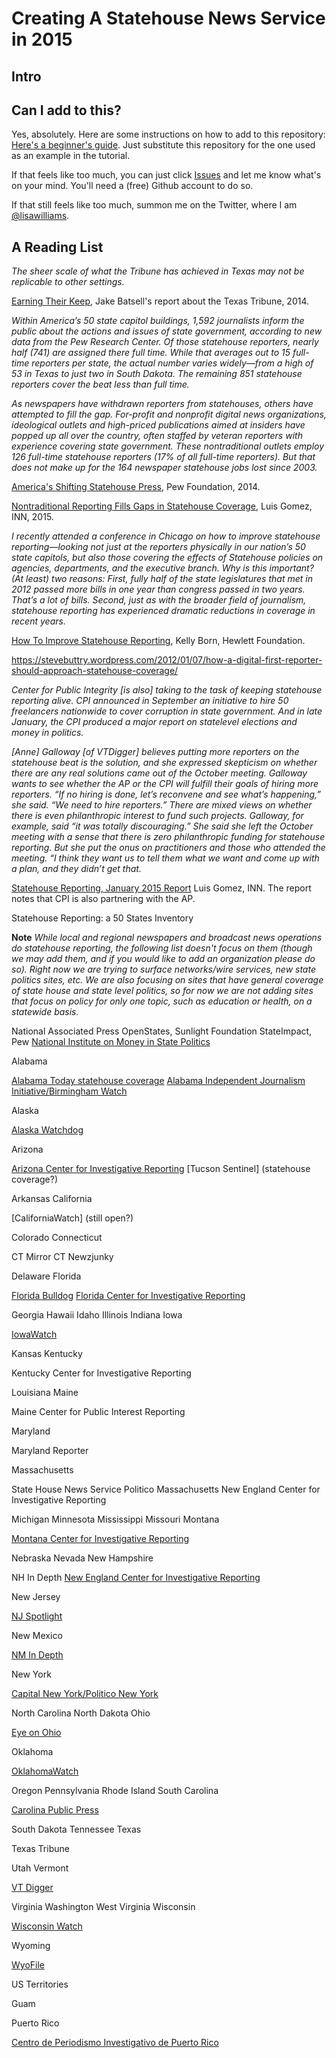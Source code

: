 # Creating A Statehouse News Service in 2015

## Intro

## Can I add to this?  

Yes, absolutely.  Here are some instructions on how to add to this repository: [Here's a beginner's guide](https://nerds.inn.org/2015/03/17/contributing-to-the-inn-nerds-docs-repo-using-github-com/). Just substitute this repository for the one used as an example in the tutorial.  

If that feels like too much, you can just click [Issues](https://github.com/lisawilliams/community/issues/new) and let me know what's on your mind.  You'll need a (free) Github account to do so.  

If that still feels like too much, summon me on the Twitter, where I am [@lisawilliams](http://twitter.com/lisawilliams).

## A Reading List

*The sheer scale of what the Tribune has achieved in Texas may not be replicable to other settings.*

[Earning Their Keep](http://features.knightfoundation.org/nonprofitnews-2015/pdfs/KF-NonprofitNews2015-Tribune.pdf), Jake Batsell's report about the Texas Tribune, 2014.

*Within America’s 50 state capitol buildings, 1,592 journalists inform the public about the actions and issues of state government, according to new data from the Pew Research Center. Of those statehouse reporters, nearly half (741) are assigned there full time. While that averages out to 15 full-time reporters per state, the actual number varies widely—from a high of 53 in Texas to just two in South Dakota. The remaining 851 statehouse reporters cover the beat less than full time.*

*As newspapers have withdrawn reporters from statehouses, others have attempted to fill the gap. For-profit and nonprofit digital news organizations, ideological outlets and high-priced publications aimed at insiders have popped up all over the country, often staffed by veteran reporters with experience covering state government. These nontraditional outlets employ 126 full-time statehouse reporters (17% of all full-time reporters). But that does not make up for the 164 newspaper statehouse jobs lost since 2003.*

[America's Shifting Statehouse Press](http://www.journalism.org/2014/07/10/americas-shifting-statehouse-press/), Pew Foundation, 2014.

[Nontraditional Reporting Fills Gaps in Statehouse Coverage](http://journo.biz/2015/02/17/how-nontraditional-journalism-is-filling-the-gaps-in-declining-statehouse-reporting/), Luis Gomez, INN, 2015.


*I recently attended a conference in Chicago on how to improve statehouse reporting—looking not just at the reporters physically in our nation’s 50 state capitols, but also those covering the effects of Statehouse policies on agencies, departments, and the executive branch. Why is this important? (At least) two reasons: First, fully half of the state legislatures that met in 2012 passed more bills in one year than congress passed in two years. That’s a lot of bills. Second, just as with the broader field of journalism, statehouse reporting has experienced dramatic reductions in coverage in recent years.*

[How To Improve Statehouse Reporting](http://www.hewlett.org/blog/posts/how-improve-statehouse-reporting), Kelly Born, Hewlett Foundation.

https://stevebuttry.wordpress.com/2012/01/07/how-a-digital-first-reporter-should-approach-statehouse-coverage/

*Center for Public Integrity [is also] taking to the task of keeping statehouse reporting alive. CPI announced in September an initiative to hire 50 freelancers nationwide to cover corruption in state government. And in late January, the CPI produced a major report on state­level elections and money in politics.*

*[Anne] Galloway [of VTDigger] believes putting more reporters on the statehouse beat is the solution, and she expressed skepticism on whether there are any real solutions came out of the October meeting. Galloway wants to see whether the AP or the CPI will fulfill their goals of hiring more reporters. “If no hiring is done, let’s reconvene and see what’s happening,” she said. “We need to hire reporters.” There are mixed views on
whether there is even philanthropic interest to fund such projects. Galloway, for example, said “it was totally discouraging.” She said she left the October meeting with a sense that there is zero philanthropic funding for statehouse reporting. But she put the onus on practitioners and those who attended the meeting. “I think they want us to tell them what we want and come up with a plan, and they didn’t get that.*

[Statehouse Reporting, January 2015 Report](http://inn.org/wp-content/uploads/2015/02/INN-Statehouse-Reporting-January-2015-Public-Version.pdf) Luis Gomez, INN.  The report notes that CPI is also partnering with the AP. 

Statehouse Reporting: a 50 States Inventory

**Note** *While local and regional newspapers and broadcast news operations do statehouse reporting, the following list doesn't focus on them (though we may add them, and if you would like to add an organization please do so).  Right now we are trying to surface networks/wire services, new state politics sites, etc.  We are also focusing on sites that have general coverage of state house and state level politics, so for now we are not adding sites that focus on policy for only one topic, such as education or health, on a statewide basis.*

National
Associated Press
OpenStates, Sunlight Foundation
StateImpact, Pew 
[National Institute on Money in State Politics](http://www.followthemoney.org/)

Alabama

[Alabama Today statehouse coverage](http://altoday.com/archives/tag/statehouse)
[Alabama Independent Journalism Initiative/Birmingham Watch](http://birminghamwatch.org/)

Alaska

[Alaska Watchdog](http://watchdog.org/category/alaska/)

Arizona

[Arizona Center for Investigative Reporting](http://azcir.org/)
[Tucson Sentinel] (statehouse coverage?)

Arkansas
California

[CaliforniaWatch]   (still open?)

Colorado
Connecticut

CT Mirror
CT Newzjunky

Delaware
Florida

[Florida Bulldog](http://www.floridabulldog.org/)
[Florida Center for Investigative Reporting](http://fcir.org)

Georgia
Hawaii
Idaho
Illinois
Indiana
Iowa

[IowaWatch](http://iowawatch.org)

Kansas
Kentucky

Kentucky Center for Investigative Reporting 

Louisiana
Maine

Maine Center for Public Interest Reporting

Maryland

Maryland Reporter

Massachusetts

State House News Service
Politico Massachusetts 
New England Center for Investigative Reporting

Michigan
Minnesota
Mississippi
Missouri
Montana

[Montana Center for Investigative Reporting](http://mtcir.org/)

Nebraska
Nevada
New Hampshire

NH In Depth
[New England Center for Investigative Reporting](http://necir.org)

New Jersey

[NJ Spotlight](http://njspotlight.org)

New Mexico

[NM In Depth](http://nmindepth.org)

New York

[Capital New York/Politico New York](http://www.capitalnewyork.com/)

North Carolina
North Dakota
Ohio

[Eye on Ohio](http://eyeonohio.org)

Oklahoma

[OklahomaWatch](http://oklahomawatch.org)


Oregon
Pennsylvania
Rhode Island
South Carolina

[Carolina Public Press](http://www.carolinapublicpress.org/)

South Dakota
Tennessee
Texas

Texas Tribune

Utah
Vermont

[VT Digger](http://vtdigger.com)

Virginia
Washington
West Virginia
Wisconsin

[Wisconsin Watch](http://wisconsinwatch.org)

Wyoming

[WyoFile](http://wyofile.org)

US Territories

Guam

Puerto Rico

[Centro de Periodismo Investigativo de Puerto Rico](http://periodismoinvestigativo.com/)
